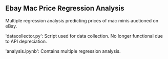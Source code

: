 ## Ebay Mac Price Regression Analysis

Multiple regression analysis predicting prices of mac minis auctioned on eBay.

'datacollector.py': Script used for data collection. No longer functional due to API depreciation.

'analysis.ipynb': Contains multiple regression analysis.
